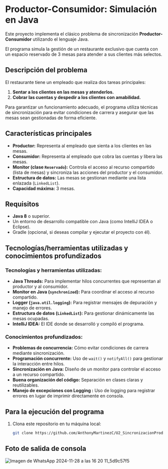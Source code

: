 # Productor-Consumidor: Simulación en Java

Este proyecto implementa el clásico problema de sincronización **Productor-Consumidor** utilizando el lenguaje Java. 

El programa simula la gestión de un restaurante exclusivo que cuenta con un espacio reservado de 3 mesas para atender a sus clientes más selectos.

## **Descripción del problema**
El restaurante tiene un empleado que realiza dos tareas principales:
1. **Sentar a los clientes en las mesas y atenderlos.**
2. **Cobrar las cuentas y despedir a los clientes con amabilidad.**

Para garantizar un funcionamiento adecuado, el programa utiliza técnicas de sincronización para evitar condiciones de carrera y asegurar que las mesas sean gestionadas de forma eficiente.

## **Características principales**
- **Productor:** Representa al empleado que sienta a los clientes en las mesas.
- **Consumidor:** Representa al empleado que cobra las cuentas y libera las mesas.
- **Monitor (clase `Reservado`):** Controla el acceso al recurso compartido (lista de mesas) y sincroniza las acciones del productor y el consumidor.
- **Estructura de datos:** Las mesas se gestionan mediante una lista enlazada (`LinkedList`).
- **Capacidad máxima:** 3 mesas.

## **Requisitos**
- **Java 8** o superior.
- Un entorno de desarrollo compatible con Java (como IntelliJ IDEA o Eclipse).
- Gradle (opcional, si deseas compilar y ejecutar el proyecto con él).

## **Tecnologías/herramientas utilizadas y conocimientos profundizados**

### **Tecnologías y herramientas utilizadas:**
- **Java Threads:** Para implementar hilos concurrentes que representan al productor y al consumidor.
- **Monitor en Java (`synchronized`):** Para coordinar el acceso al recurso compartido.
- **Logger (`java.util.logging`):** Para registrar mensajes de depuración y manejo de errores.
- **Estructura de datos (`LinkedList`):** Para gestionar dinámicamente las mesas ocupadas.
- **IntelliJ IDEA:** El IDE donde se desarrolló y compiló el programa.

### **Conocimientos profundizados:**
- **Problemas de concurrencia:** Cómo evitar condiciones de carrera mediante sincronización.
- **Programación concurrente:** Uso de `wait()` y `notifyAll()` para gestionar la interacción entre hilos.
- **Sincronización en Java:** Diseño de un monitor para controlar el acceso a un recurso compartido.
- **Buena organización del código:** Separación en clases claras y reutilizables.
- **Manejo de excepciones con Logging :** Uso de logging para registrar errores en lugar de imprimir directamente en consola.

## **Para la ejecución del programa**
1. Clona este repositorio en tu máquina local:
   ```bash
   git clone https://github.com/AnthonyMartinezC/U2_SincronizacionProductorConsumidor
## **Foto de salida de consola**

![Imagen de WhatsApp 2024-11-28 a las 16 20 11_5d9c57f5](https://github.com/user-attachments/assets/38a299de-5322-41a8-965f-57b99505daf2)

